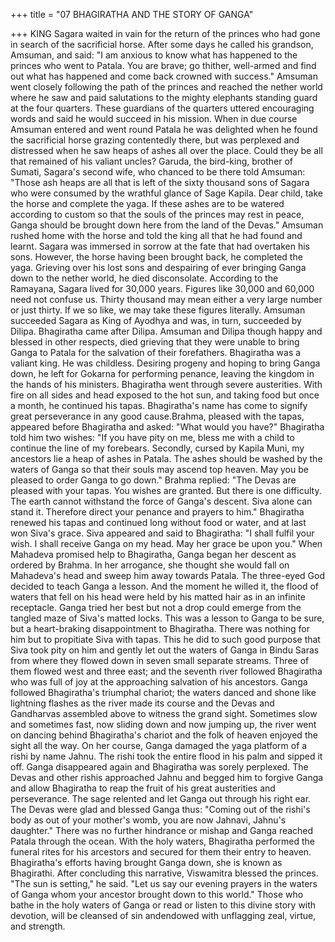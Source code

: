 +++
title = "07 BHAGIRATHA AND THE STORY OF GANGA"

+++
KING Sagara waited in vain for the
return of the princes who had gone in
search of the sacrificial horse.
After some days he called his
grandson, Amsuman, and said: "I am
anxious to know what has happened to the
princes who went to Patala. You are
brave; go thither, well-armed and find out
what has happened and come back
crowned with success."
Amsuman went closely following the
path of the princes and reached the nether
world where he saw and paid salutations
to the mighty elephants standing guard at
the four quarters. These guardians of the
quarters uttered encouraging words and
said he would succeed in his mission.
When in due course Amsuman entered
and went round Patala he was delighted
when he found the sacrificial horse
grazing contentedly there, but was
perplexed and distressed when he saw
heaps of ashes all over the place. Could
they be all that remained of his valiant
uncles?
Garuda, the bird-king, brother of
Sumati, Sagara's second wife, who
chanced to be there told Amsuman:
"Those ash heaps are all that is left of the
sixty thousand sons of Sagara who were
consumed by the wrathful glance of Sage
Kapila. Dear child, take the horse and
complete the yaga. If these ashes are to be
watered according to custom so that the
souls of the princes may rest in peace,
Ganga should be brought down here from
the land of the Devas."
Amsuman rushed home with the horse
and told the king all that he had found and
learnt.
Sagara was immersed in sorrow at the
fate that had overtaken his sons. However,
the horse having been brought back, he
completed the yaga. Grieving over his lost
sons and despairing of ever bringing
Ganga down to the nether world, he died
disconsolate.
According to the Ramayana, Sagara
lived for 30,000 years. Figures like 30,000
and 60,000 need not confuse us. Thirty
thousand may mean either a very large
number or just thirty. If we so like, we
may take these figures literally.
Amsuman succeeded Sagara as King of
Ayodhya and was, in turn, succeeded by
Dilipa. Bhagiratha came after Dilipa.
Amsuman and Dilipa though happy
and blessed in other respects, died
grieving that they were unable to bring
Ganga to Patala for the salvation of their
forefathers.
Bhagiratha was a valiant king. He was
childless. Desiring progeny and hoping to
bring Ganga down, he left for Gokarna for
performing penance, leaving the kingdom
in the hands of his ministers.
Bhagiratha
went
through
severe
austerities. With fire on all sides and head
exposed to the hot sun, and taking food
but once a month, he continued his tapas.
Bhagiratha's name has come to signify
great perseverance in any good cause.Brahma, pleased with the tapas,
appeared before Bhagiratha and asked:
"What would you have?"
Bhagiratha told him two wishes: "If
you have pity on me, bless me with a
child to continue the line of my forebears.
Secondly, cursed by Kapila Muni, my
ancestors lie a heap of ashes in Patala. The
ashes should be washed by the waters of
Ganga so that their souls may ascend top
heaven. May you be pleased to order
Ganga to go down."
Brahma replied: "The Devas are
pleased with your tapas. You wishes are
granted. But there is one difficulty. The
earth cannot withstand the force of
Ganga's descent. Siva alone can stand it.
Therefore direct your penance and prayers
to him."
Bhagiratha renewed his tapas and
continued long without food or water, and
at last won Siva's grace. Siva appeared
and said to Bhagiratha: "I shall fulfil your
wish. I shall receive Ganga on my head.
May her grace be upon you."
When Mahadeva promised help to
Bhagiratha, Ganga began her descent as
ordered by Brahma. In her arrogance, she
thought she would fall on Mahadeva's
head and sweep him away towards Patala.
The three-eyed God decided to teach
Ganga a lesson. And the moment he
willed it, the flood of waters that fell on
his head were held by his matted hair as in
an infinite receptacle. Ganga tried her best
but not a drop could emerge from the
tangled maze of Siva's matted locks.
This was a lesson to Ganga to be sure,
but a heart-braking disappointment to
Bhagiratha. There was nothing for him but
to propitiate Siva with tapas. This he did
to such good purpose that Siva took pity
on him and gently let out the waters of
Ganga in Bindu Saras from where they
flowed down in seven small separate
streams.
Three of them flowed west and three
east; and the seventh river followed
Bhagiratha who was full of joy at the
approaching salvation of his ancestors.
Ganga followed Bhagiratha's triumphal
chariot; the waters danced and shone like
lightning flashes as the river made its
course and the Devas and Gandharvas
assembled above to witness the grand
sight. Sometimes slow and sometimes
fast, now sliding down and now jumping
up, the river went on dancing behind
Bhagiratha's chariot and the folk of
heaven enjoyed the sight all the way.
On her course, Ganga damaged the
yaga platform of a rishi by name Jahnu.
The rishi took the entire flood in his palm
and sipped it off. Ganga disappeared again
and Bhagiratha was sorely perplexed.
The Devas and other rishis approached
Jahnu and begged him to forgive Ganga
and allow Bhagiratha to reap the fruit of
his great austerities and perseverance. The
sage relented and let Ganga out through
his right ear. The Devas were glad and
blessed Ganga thus: "Coming out of the
rishi's body as out of your mother's womb,
you are now Jahnavi, Jahnu's daughter."
There was no further hindrance or
mishap and Ganga reached Patala through
the ocean. With the holy waters,
Bhagiratha performed the funeral rites for
his arcestors and secured for them their
entry to heaven.
Bhagiratha's efforts having brought
Ganga down, she is known as Bhagirathi.
After
concluding
this
narrative,
Viswamitra blessed the princes. "The sun
is setting," he said. "Let us say our
evening prayers in the waters of Ganga
whom your ancestor brought down to this
world."
Those who bathe in the holy waters of
Ganga or read or listen to this divine story
with devotion, will be cleansed of sin andendowed with
unflagging zeal,
virtue,
and strength.
